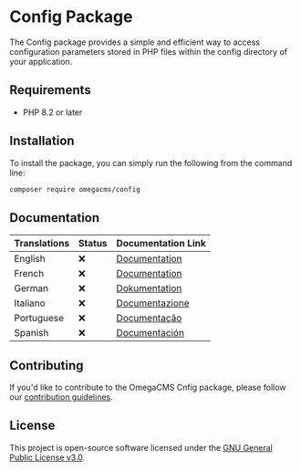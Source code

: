 # Config Package

The Config package provides a simple and efficient way to access configuration parameters stored in PHP files within the config directory of your application.

## Requirements

* PHP 8.2 or later

## Installation

To install the package, you can simply run the following from the command line:

```sh
composer require omegacms/config
```

## Documentation

| Translations  | Status | Documentation Link                 |
| ------------- | ------ | -----------------------------------|
| English       | ❌     | [Documentation](docs/en/index.md)  |
| French        | ❌     | [Documentation](docs/fr/index.md)  |
| German        | ❌     | [Dokumentation](docs/de/index.md)  |
| Italiano      | ❌     | [Documentazione](docs/it/index.md) |
| Portuguese    | ❌     | [Documentação](docs/pt/index.md)   |
| Spanish       | ❌     | [Documentación](docs/es/index.md)  |


## Contributing

If you'd like to contribute to the OmegaCMS Cnfig package, please follow our [contribution guidelines](CONTRIBUTING.md).

## License

This project is open-source software licensed under the [GNU General Public License v3.0](LICENSE).
